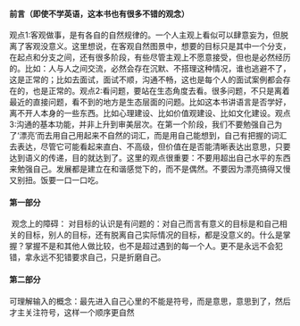 #### 前言（即使不学英语，这本书也有很多不错的观念）

​		观点1:客观做事，是有各自的自然规律的。一个人主观上看似可以肆意妄为，但脱离了客观没意义。这里想说，在客观自然图景中，想要的目标只是其中一个分支，在起点和分支之间，还有很多阶段，有些尽管主观上不愿意接受，但也是必然经历的。比如：人与人之间交流，必然会存在沉默、不搭理这种情况，谁也逃避不了，这是正常的；比如去面试，面试不顺，沟通不畅，这也是每个人的面试案例都会存在的，也是正常的。
​		观点2:看问题，要站在生态角度去看。很多问题，不只是离着最近的直接问题，看不到的地方是生态层面的问题。比如这本书讲语言是否学好，离不开人本身的一些东西。比如心理建设、比如价值观建设、比如文化建设。
​		观点3:沟通的基本功能，并非上升到审美层次。在第一个阶段，我们不要勉强自己为了‘漂亮’而去用自己用起来不自然的词汇，而是用自己能想到，自己有把握的词汇去表达，尽管它可能看起来直白、不高级，但价值在是否能清晰表达出意思，只要达到语义的传递，目的就达到了。这里的观点很重要：不要用超出自己水平的东西来勉强自己。发展都是建立在和谐感觉下的，而不是偶然。不要因为漂亮搞得又慢又别扭。饭要一口一口吃。



#### 第一部分

​		观念上的障碍：
​				对目标的认识是有问题的：对自己而言有意义的目标是和自己相关的目标，别人的目标，还有脱离自己实际情况的目标，都是没意义的。
​				什么是掌握？掌握不是和其他人做比较，也不是超过遇到的每一个人。更不是永远不会犯错，拿永远不犯错要求自己，只是折磨自己。



#### 第二部分

​		可理解输入的概念：最先进入自己心里的不能是符号，而是意思，意思到了，然后才主关注符号，这样一个顺序更自然